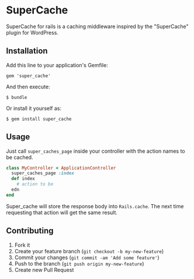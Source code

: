 # SuperCache

SuperCache for rails is a caching middleware inspired by the "SuperCache" plugin
for WordPress.

## Installation

Add this line to your application's Gemfile:

    gem 'super_cache'

And then execute:

    $ bundle

Or install it yourself as:

    $ gem install super_cache

## Usage

Just call `super_caches_page` inside your controller with the action names to be cached.

```ruby
class MyController < ApplicationController
  super_caches_page :index
  def index
    # action to be 
  edn
end
```

Super_cache will store the response body into `Rails.cache`. The next time requesting
that action will get the same result.

## Contributing

1. Fork it
2. Create your feature branch (`git checkout -b my-new-feature`)
3. Commit your changes (`git commit -am 'Add some feature'`)
4. Push to the branch (`git push origin my-new-feature`)
5. Create new Pull Request
